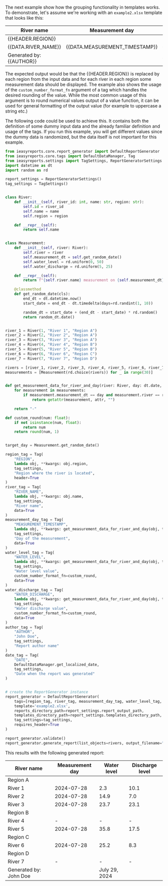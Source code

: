 The next example show how the grouping functionality in templates works.
To demonstrate, let's assume we're working with an `example2.xlsx` template
that looks like this:

| River name               | Measurement day                | Water level          | Discharge level          |
|--------------------------|--------------------------------|----------------------|--------------------------|
| {{HEADER.REGION}}        |                                |                      |                          |
| {{DATA.RIVER_NAME}}      | {{DATA.MEASUREMENT_TIMESTAMP}} | {{DATA.WATER_LEVEL}} | {{DATA.WATER_DISCHARGE}} |
| Generated by: {{AUTHOR}} |                                | {{DATE}}             |                          |


The expected output would be that the {{HEADER.REGION}} is replaced by each region from the input data and for
each river in each region some measurement data should be displayed. The example also shows the usage of the
`custom_number_format_fn` argument of a tag which handles the desired rounding of the value. While the most common
usage of this argument is to round numerical values output of a value function, it can be used for general formatting
of the output value (for example to uppercase a string etc.)

The following code could be used to achieve this. It contains both the definition of some dummy input data and
the already familiar definition and usage of the tags. If you run this example, you will get different values
since the dummy data is randomized, but the data itself is not important for this example.

```python
from ieasyreports.core.report_generator import DefaultReportGenerator
from ieasyreports.core.tags import DefaultDataManager, Tag
from ieasyreports.settings import TagSettings, ReportGeneratorSettings
import datetime as dt
import random as rd

report_settings = ReportGeneratorSettings()
tag_settings = TagSettings()


class River:
    def __init__(self, river_id: int, name: str, region: str):
        self.id = river_id
        self.name = name
        self.region = region

    def __repr__(self):
        return self.name


class Measurement:
    def __init__(self, river: River):
        self.river = river
        self.measurement_dt = self.get_random_date()
        self.water_level = rd.uniform(0, 50)
        self.water_discharge = rd.uniform(5, 25)

    def __repr__(self):
        return f"{self.river.name} measurement on {self.measurement_dt}"

    @classmethod
    def get_random_date(cls):
        end_dt = dt.datetime.now()
        start_date = end_dt - dt.timedelta(days=rd.randint(1, 10))

        random_dt = start_date + (end_dt - start_date) * rd.random()
        return random_dt.date()


river_1 = River(1, "River 1", "Region A")
river_2 = River(2, "River 2", "Region A")
river_3 = River(3, "River 3", "Region A")
river_4 = River(4, "River 4", "Region B")
river_5 = River(5, "River 5", "Region B")
river_6 = River(6, "River 6", "Region C")
river_7 = River(7, "River 7", "Region D")

rivers = [river_1, river_2, river_3, river_4, river_5, river_6, river_7]
measurements = [Measurement(rd.choice(rivers)) for _ in range(30)]


def get_measurement_data_for_river_and_day(river: River, day: dt.date, attr: str):
    for measurement in measurements:
        if measurement.measurement_dt == day and measurement.river == river:
            return getattr(measurement, attr, "")

    return "-"

def custom_round(num: float):
    if not isinstance(num, float):
        return num
    return round(num, 1)


target_day = Measurement.get_random_date()

region_tag = Tag(
    "REGION",
    lambda obj, **kwargs: obj.region,
    tag_settings,
    "Region where the river is located",
    header=True
)
river_tag = Tag(
    "RIVER_NAME",
    lambda obj, **kwargs: obj.name,
    tag_settings,
    "River name",
    data=True
)
measurement_day_tag = Tag(
    "MEASUREMENT_TIMESTAMP",
    lambda obj, **kwargs: get_measurement_data_for_river_and_day(obj, target_day, "measurement_dt"),
    tag_settings,
    "Day of the measurement",
    data=True
)
water_level_tag = Tag(
    "WATER_LEVEL",
    lambda obj, **kwargs: get_measurement_data_for_river_and_day(obj, target_day, "water_level"),
    tag_settings,
    "Water level value",
    custom_number_format_fn=custom_round,
    data=True
)
water_discharge_tag = Tag(
    "WATER_DISCHARGE",
    lambda obj, **kwargs: get_measurement_data_for_river_and_day(obj, target_day, "water_discharge"),
    tag_settings,
    "Water discharge value",
    custom_number_format_fn=custom_round,
    data=True
)
author_tag = Tag(
    "AUTHOR",
    "John Doe",
    tag_settings,
    "Report author name"
)
date_tag = Tag(
    "DATE",
    DefaultDataManager.get_localized_date,
    tag_settings,
    "Date when the report was generated"
)


# create the ReportGenerator instance
report_generator = DefaultReportGenerator(
    tags=[region_tag, river_tag, measurement_day_tag, water_level_tag, water_discharge_tag, author_tag, date_tag],
    template='example2.xlsx',
    reports_directory_path=report_settings.report_output_path,
    templates_directory_path=report_settings.templates_directory_path,
    tag_settings=tag_settings,
    requires_header=True
)

report_generator.validate()
report_generator.generate_report(list_objects=rivers, output_filename="example4.xlsx")

```
This results with the following generated report:

| River name             | Measurement day | Water level   | Discharge level |
|------------------------|-----------------|---------------|-----------------|
| Region A               |                 |               |                 |
| River 1                | 2024-07-28      | 2.3           | 10.1            |
| River 2                | 2024-07-28      | 14.9          | 7.0             |
| River 3                | 2024-07-28      | 23.7          | 23.1            |
| Region B               |                 |               |                 |
| River 4                | -               | -             | -               |
| River 5                | 2024-07-28      | 35.8          | 17.5            |
| Region C               |                 |               |                 |
| River 6                | 2024-07-28      | 25.2          | 8.3             |
| Region D               |                 |               |                 |
| River 7                | -               | -             | -               |
| Generated by: John Doe |                 | July 29, 2024 |                 |

